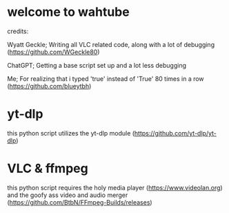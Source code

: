 # welcome to wahtube
credits: 

Wyatt Geckle; Writing all VLC related code, along with a lot of debugging (https://github.com/WGeckle80)

ChatGPT; Getting a base script set up and a lot less debugging

Me; For realizing that i typed 'true' instead of 'True' 80 times in a row (https://github.com/blueytbh)

# yt-dlp

this python script utilizes the yt-dlp module (https://github.com/yt-dlp/yt-dlp)

# VLC & ffmpeg
this python script requires the holy media player (https://www.videolan.org) and the goofy ass video and audio merger (https://github.com/BtbN/FFmpeg-Builds/releases)

